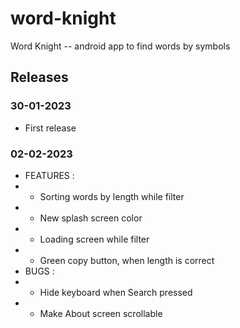 # word-knight
Word Knight -- android app to find words by symbols

## Releases

### 30-01-2023

- First release

### 02-02-2023

- FEATURES :
- - Sorting words by length while filter
- - New splash screen color
- - Loading screen while filter
- - Green copy button, when length is correct 
- BUGS :
- - Hide keyboard when Search pressed
- - Make About screen scrollable